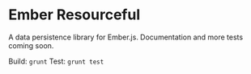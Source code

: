Ember Resourceful
=================

A data persistence library for Ember.js. Documentation and more tests coming soon.

Build: `grunt`
Test: `grunt test`